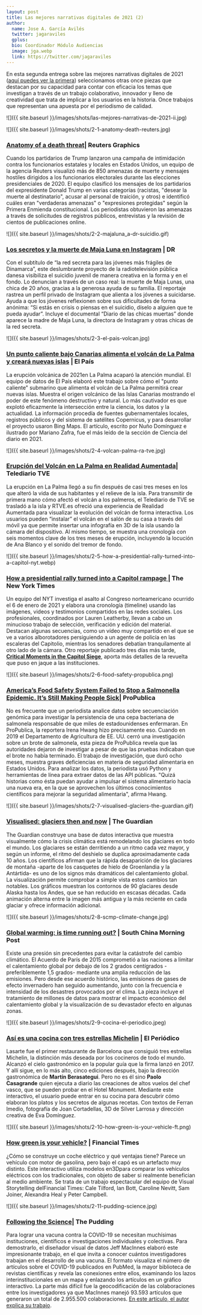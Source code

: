```yaml
---
layout: post
title: Las mejores narrativas digitales de 2021 (2)
author:
  name: Jose A. García Avilés
  twitter: jagaraviles
  gplus:  
  bio: Coordinador Módulo Audiencias
  image: jga.webp
  link: https://twitter.com/jagaraviles
---
```

En esta segunda entrega sobre las mejores narrativas digitales de 2021 ([aquí puedes ver la primera](https://mip.umh.es/blog/2022/02/16/las-mejores-narrativas-digitales-de-2021-i/)) seleccionamos otras once piezas que destacan por su capacidad para contar con eficacia los temas que investigan a través de un trabajo colaborativo, innovador y lleno de creatividad que trata de implicar a los usuarios en la historia. Once trabajos que representan una apuesta por el periodismo de calidad.

![]({{ site.baseurl }}/images/shots/las-mejores-narrativas-de-2021-ii.jpg)

![]({{ site.baseurl }}/images/shots/2-1-anatomy-death-reuters.jpg)

### [Anatomy of a death threat](https://graphics.reuters.com/USA-ELECTION/THREATS/mopanwmlkva/index.html)| **Reuters Graphics**

Cuando los partidarios de Trump lanzaron una campaña de intimidación contra los funcionarios estatales y locales en Estados Unidos, un equipo de la agencia Reuters visualizó más de 850 amenazas de muerte y mensajes hostiles dirigidos a los funcionarios electorales durante las elecciones presidenciales de 2020. El equipo clasificó los mensajes de los partidarios del expresidente Donald Trump en varias categorías (racistas, "desear la muerte al destinatario", acusar al personal de traición, y otros) e identificó cuáles eran "verdaderas amenazas" o "expresiones protegidas" según la Primera Enmienda constitucional. Los periodistas obtuvieron las amenazas a través de solicitudes de registros públicos, entrevistas y la revisión de cientos de publicaciones online.

![]({{ site.baseurl }}/images/shots/2-2-majaluna_a-dr-suicidio.gif)

### [Los secretos y la muerte de Maja Luna en Instagram](https://www.dr.dk/nyheder/webfeature/instagram-selvmord) | DR

Con el subtítulo de “la red secreta para las jóvenes más frágiles de Dinamarca”, este deslumbrante proyecto de la radiotelevisión pública danesa visibiliza el suicidio juvenil de manera creativa en la forma y en el fondo. Lo denuncian a través de un caso real: la muerte de Maja Lunas, una chica de 20 años, gracias a la generosa ayuda de su familia. El reportaje rastrea un perfil privado de Instagram que alienta a los jóvenes a suicidarse. Ayuda a que los jóvenes reflexionen sobre sus dificultades de forma anónima: “Si estás en crisis o piensas en el suicidio, díselo a alguien que te pueda ayudar”. Incluye el documental “Diario de las chicas muertas” donde aparece la madre de Maja Luna, la directora de Instagram y otras chicas de la red secreta.

![]({{ site.baseurl }}/images/shots/2-3-el-pais-volcan.jpg)

### [Un punto caliente bajo Canarias alimenta el volcán de La Palma y creará nuevas islas](https://elpais.com/ciencia/2021-10-01/un-punto-caliente-bajo-las-canarias-alimenta-el-volcan-de-la-palma-y-creara-nuevas-islas.html) | El País

La erupción volcánica de 2021en La Palma acaparó la atención mundial. El equipo de datos de El País elaboró este trabajo sobre cómo el "punto caliente" submarino que alimenta el volcán de La Palma permitirá crear nuevas islas. Muestra el origen volcánico de las Islas Canarias mostrando el poder de este fenómeno destructivo y natural. Lo más cautivador es que explotó eficazmente la intersección entre la ciencia, los datos y la actualidad. La información procedía de fuentes gubernamentales locales, registros públicos y del sistema de satélites Copernicus, y para desarrollar el proyecto usaron Bing Maps. El artículo, escrito por Nuño Domínguez e ilustrado por Mariano Zafra, fue el más leído de la sección de Ciencia del diario en 2021.

![]({{ site.baseurl }}/images/shots/2-4-volcan-palma-ra-tve.jpg)

### [Erupción del Volcán en La Palma en Realidad Aumentada](https://www.rtve.es/comunes/ar/)| **Telediario TVE**

La erupción en La Palma llegó a su fin después de casi tres meses en los que alteró la vida de sus habitantes y el relieve de la isla. Para transmitir de primera mano cómo afectó el volcán a los palmeros, el Telediario de TVE se trasladó a la isla y RTVE.es ofreció una experiencia de Realidad Aumentada para visualizar la evolución del volcán de forma interactiva. Los usuarios pueden “instalar” el volcán en el salón de su casa a través del móvil ya que permite insertar una infografía en 3D de la isla usando la cámara del dispositivo. Al mismo tiempo, se muestra una cronología con seis momentos clave de los tres meses de erupción, incluyendo la locución de Ana Blanco y el sonido del tremor de fondo.

![]({{ site.baseurl }}/images/shots/2-5-how-a-presidential-rally-turned-into-a-capitol-nyt.webp)

### **[How a presidential rally turned into a Capitol rampage ](https://www.nytimes.com/interactive/2021/01/12/us/capitol-mob-timeline.html)**| **The New York Times**

Un equipo del NYT investiga el asalto al Congreso norteamericano ocurrido el 6 de enero de 2021 y elabora una cronología (timeline) usando las imágenes, videos y testimonios compartidos en las redes sociales. Los profesionales, coordinados por Lauren Leatherby, llevan a cabo un minucioso trabajo de selección, verificación y edición del material. Destacan algunas secuencias, como un vídeo muy compartido en el que se ve a varios alborotadores persiguiendo a un agente de policía en las escaleras del Capitolio, mientras los senadores debatían tranquilamente al otro lado de la cámara. Otro reportaje publicado tres días más tarde, **[Critical Moments in the Capitol Siege](https://www.nytimes.com/interactive/2021/01/15/us/trump-capitol-riot-timeline.html)**, aporta más detalles de la revuelta que puso en jaque a las instituciones.

![]({{ site.baseurl }}/images/shots/2-6-food-safety-propublica.png)

### [America’s Food Safety System Failed to Stop a Salmonella Epidemic. It’s Still Making People Sick](https://www.propublica.org/article/salmonella-chicken-usda-food-safety)| **ProPublica**

No es frecuente que un periodista analice datos sobre secuenciación genómica para investigar la persistencia de una cepa bacteriana de salmonela responsable de que miles de estadounidenses enfermaran. En ProPublica, la reportera Irena Hwang hizo precisamente eso. Cuando en 2019 el Departamento de Agricultura de EE. UU. cerró una investigación sobre un brote de salmonela, esta pieza de ProPublica revela que las autoridades dejaron de investigar a pesar de que las pruebas indicaban que el brote no había terminado. El trabajo de investigación, que duró ocho meses, muestra graves deficiencias en materia de seguridad alimentaria en Estados Unidos. Para analizar los datos, la periodista usó Python y herramientas de línea para extraer datos de las API públicas. "Quizá historias como ésta puedan ayudar a impulsar el sistema alimentario hacia una nueva era, en la que se aprovechen los últimos conocimientos científicos para mejorar la seguridad alimentaria", afirma Hwang.

![]({{ site.baseurl }}/images/shots/2-7-visualised-glaciers-the-guardian.gif)

### [Visualised: glaciers then and now](https://www.theguardian.com/environment/ng-interactive/2021/apr/29/visualised-glaciers-now-and-then) | The Guardian

The Guardian construye una base de datos interactiva que muestra visualmente cómo la crisis climática está remodelando los glaciares en todo el mundo. Los glaciares se están derritiendo a un ritmo cada vez mayor, y según un informe, el ritmo del deshielo se duplica aproximadamente cada 10 años. Los científicos afirman que la rápida desaparición de los glaciares de montaña -aparte de los casquetes de hielo de Groenlandia y la Antártida- es uno de los signos más dramáticos del calentamiento global. La visualización permite comprobar a simple vista estos cambios tan notables. Los gráficos muestran los contornos de 90 glaciares desde Alaska hasta los Andes, que se han reducido en escasas décadas. Cada animación alterna entre la imagen más antigua y la más reciente en cada glaciar y ofrece información adicional.

![]({{ site.baseurl }}/images/shots/2-8-scmp-climate-change.jpg)

### [Global warming: is time running out?](https://multimedia.scmp.com/infographics/news/world/article/3154110/global-warming/index.html) | South China Morning Post

Existe una presión sin precedentes para evitar la catástrofe del cambio climático. El Acuerdo de París de 2015 comprometió a las naciones a limitar el calentamiento global por debajo de los 2 grados centígrados -preferiblemente 1,5 grados- mediante una amplia reducción de las emisiones. Pero desde ese acuerdo histórico, las emisiones de gases de efecto invernadero han seguido aumentando, junto con la frecuencia e intensidad de los desastres provocados por el clima. La pieza incluye el tratamiento de millones de datos para mostrar el impacto económico del calentamiento global y la visualización de su devastador efecto en algunas zonas.

![]({{ site.baseurl }}/images/shots/2-9-cocina-el-periodico.jpeg)

### [Así es una cocina con tres estrellas Michelin](https://www.elperiodico.com/es/cata-mayor/cocina-restaurante-tres-estrellas-michelin-asi-es-sh/) | El Periódico

Lasarte fue el primer restaurante de Barcelona que consiguió tres estrellas Michelin, la distinción más deseada por los cocineros de todo el mundo. Alcanzó el cielo gastronómico en la popular guía que la firma lanzó en 2017. Y allí sigue, en lo más alto, cinco ediciones después, bajo la dirección gastronómica de **Martín Berasategui**. Pero no es él sino **Paolo Casagrande** quien ejecuta a diario las creaciones de altos vuelos del chef vasco, que se pueden probar en el Hotel Monument. Mediante este interactivo, el usuario puede entrar en su cocina para descubrir cómo elaboran los platos y los secretos de algunas recetas. Con textos de Ferran Imedio, fotografía de Joan Cortadellas, 3D de Silver Larrosa y dirección creativa de Eva Domínguez.

![]({{ site.baseurl }}/images/shots/2-10-how-green-is-your-vehicle-ft.png)

### [How green is your vehicle?](https://ig.ft.com/electric-car/) | Financial Times

¿Cómo se construye un coche eléctrico y qué ventajas tiene? Parece un vehículo con motor de gasolina, pero bajo el capó es un artefacto muy distinto. Este interactivo utiliza modelos en3Dpara comparar los vehículos eléctricos con los tradicionales, con objeto de saber si realmente benefician al medio ambiente. Se trata de un trabajo espectacular del equipo de Visual Storytelling delFinancial Times: Cale Tilford, Ian Bott, Caroline Nevitt, Sam Joiner, Alexandra Heal y Peter Campbell.

![]({{ site.baseurl }}/images/shots/2-11-pudding-science.jpg)

### [Following the Science](https://pudding.cool/2021/03/covid-science/)| **The Pudding**

Para lograr una vacuna contra la COVID-19 se necesitan muchísimas instituciones, científicos e investigaciones individuales y colectivas. Para demostrarlo, el diseñador visual de datos Jeff MacInnes elaboró este impresionante trabajo, en el que invita a conocer cuántos investigadores trabajan en el desarrollo de una vacuna. El formato visualiza el número de artículos sobre el COVID-19 publicados en PubMed, la mayor biblioteca de revistas científicas y revela las conexiones entre ellos, examinando los lazos interinstitucionales en un mapa y enlazando los artículos en un gráfico interactivo. La parte más difícil fue la geocodificación de las colaboraciones entre los investigadores ya que MacInnes manejó 93.593 artículos que generaron un total de 2.955.500 colaboraciones. [En este artículo, el autor explica su trabajo](https://www.jeffmacinnes.com/projects/following-the-science).